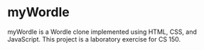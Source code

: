 # myWordle
myWordle is a Wordle clone implemented using HTML, CSS, and JavaScript. This project is a laboratory exercise for CS 150.
